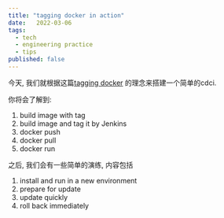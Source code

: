 ```yaml
---
title: "tagging docker in action"
date:   2022-03-06
tags:
  - tech
  - engineering practice
  - tips
published: false
---
```


今天, 我们就根据这篇[tagging docker]() 的理念来搭建一个简单的cdci.

你将会了解到:

1. build image with tag
2. build image and tag it by Jenkins
3. docker push
4. docker pull
5. docker run

之后, 我们会有一些简单的演练, 内容包括

1. install and run in a new environment
2. prepare for update
3. update quickly
4. roll back immediately
